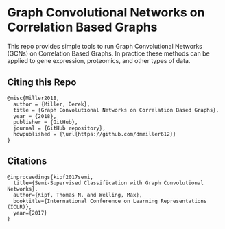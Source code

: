 # Graph Convolutional Networks on Correlation Based Graphs

This repo provides simple tools to run Graph Convolutional Networks (GCNs) on Correlation Based Graphs. 
In practice these methods can be applied to gene expression, proteomics, and other types of data. 


## Citing this Repo
```
@misc{Miller2018,
  author = {Miller, Derek},
  title = {Graph Convolutional Networks on Correlation Based Graphs},
  year = {2018},
  publisher = {GitHub},
  journal = {GitHub repository},
  howpublished = {\url{https://github.com/dmmiller612}}
}
```

## Citations
```
@inproceedings{kipf2017semi,
  title={Semi-Supervised Classification with Graph Convolutional Networks},
  author={Kipf, Thomas N. and Welling, Max},
  booktitle={International Conference on Learning Representations (ICLR)},
  year={2017}
}
```
